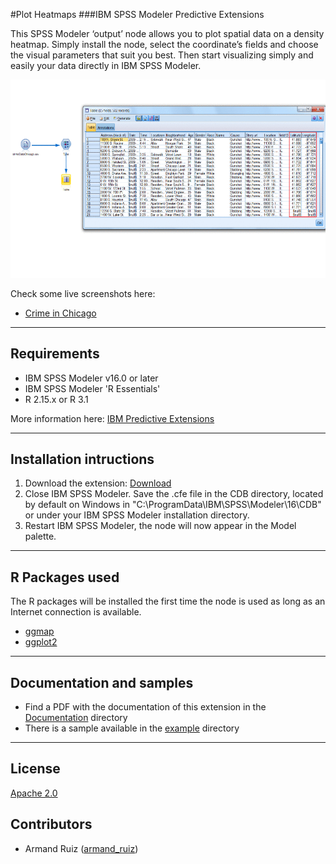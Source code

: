 #Plot Heatmaps
###IBM SPSS Modeler Predictive Extensions

This SPSS Modeler ‘output’ node allows you to plot spatial data on a density heatmap. Simply install the node, select the coordinate’s fields and choose the visual parameters that suit you best. Then start visualizing simply and easily your data directly in IBM SPSS Modeler.

![Map](https://github.com/IBMPredictiveAnalytics/Plot-Heatmaps/blob/master/Screenshot/map.gif?raw=true)

Check some live screenshots here:
- [Crime in Chicago][10]

---
Requirements
----
- IBM SPSS Modeler v16.0 or later
- IBM SPSS Modeler 'R Essentials'
- R 2.15.x or R 3.1

More information here: [IBM Predictive Extensions][2]


---
Installation intructions
----
1. Download the extension: [Download][3] 
2. Close IBM SPSS Modeler. Save the .cfe file in the CDB directory, located by default on Windows in "C:\ProgramData\IBM\SPSS\Modeler\16\CDB" or under your IBM SPSS Modeler installation directory.
3. Restart IBM SPSS Modeler, the node will now appear in the Model palette.

---
R Packages used
----
The R packages will be installed the first time the node is used as long as an Internet connection is available.
- [ggmap][4]
- [ggplot2][11]

---
Documentation and samples
----
- Find a PDF with the documentation of this extension in the [Documentation][5] directory
- There is a sample available in the [example][6] directory

---
License
----

[Apache 2.0][1]


Contributors
----

  - Armand Ruiz ([armand_ruiz](https://twitter.com/armand_ruiz))


[1]: http://www.apache.org/licenses/LICENSE-2.0.html
[2]:https://developer.ibm.com/predictiveanalytics/downloads/#tab2
[3]:https://github.com/IBMPredictiveAnalytics/Plot-Heatmaps/raw/master/Source%20code/plotHeatmaps.cfe
[4]:http://cran.r-project.org/web/packages/ggmap/index.html
[5]:https://github.com/IBMPredictiveAnalytics/Plot-Heatmaps/blob/master/Documentation/PlotHeatmap-SPSSModelerExtension.pdf
[6]:https://github.com/IBMPredictiveAnalytics/Plot-Heatmaps/tree/master/Example
[10]:https://github.com/IBMPredictiveAnalytics/Plot-Heatmaps/tree/master/Screenshot
[11]:http://cran.r-project.org/web/packages/ggplot2/index.html
